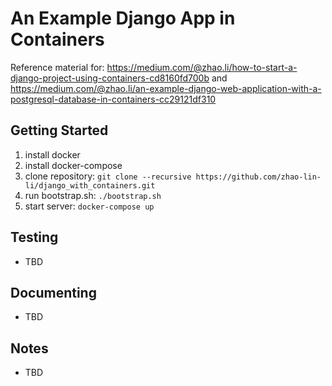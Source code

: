 # An Example Django App in Containers
Reference material for:
https://medium.com/@zhao.li/how-to-start-a-django-project-using-containers-cd8160fd700b
and
https://medium.com/@zhao.li/an-example-django-web-application-with-a-postgresql-database-in-containers-cc29121df310

Getting Started
---------------
1. install docker
2. install docker-compose
3. clone repository: `git clone --recursive https://github.com/zhao-lin-li/django_with_containers.git`
4. run bootstrap.sh: `./bootstrap.sh`
5. start server: `docker-compose up`

Testing
-------
* TBD


Documenting
-----------
* TBD

Notes
-----
* TBD
